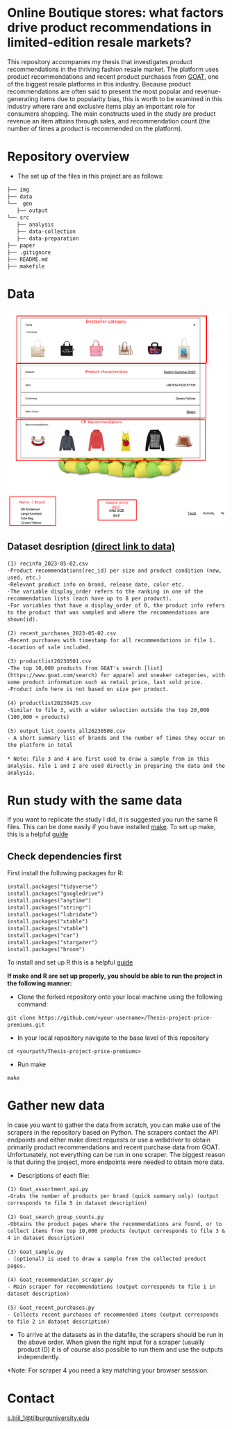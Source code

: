 # Online Boutique stores: what factors drive product recommendations in limited-edition resale markets?

This repository accompanies my thesis that investigates product recommendations in the thriving fashion resale market. The platform uses product recommendations and recent 
product purchases from [GOAT](https://www.goat.com/), one of the biggest resale platforms in this industry. Because product recommendations are often said to present the 
most popular and revenue-generating items due to popularity bias, this is worth to be examined in this industry where rare and exclusive items play an important role for consumers shopping. The main constructs used in the study are product revenue an item attains through sales, and recommendation count (the number of times a product is recommended on the platform). 



# Repository overview
- The set up of the files in this project are as follows:
```
├── img
├── data
└──  gen
   ├── output
└── src
   ├── analysis
   ├── data-collection
   ├── data-preparation
├── paper
├── .gitignore
├── README.md
├── makefile

```

# Data 

![Product recommendations on GOAT](img/facts_example_2.png)


## Dataset desription [(direct link to data)](https://drive.google.com/drive/u/0/folders/1HfVG22n4h4il92tmDk6Abf5qtocoBxyZ)

```
(1) recinfo_2023-05-02.csv
-Product recommendations(rec_id) per size and product condition (new, used, etc.)
-Relevant product info on brand, release date, color etc.
-The variable display_order refers to the ranking in one of the recommendation lists (each have up to 8 per product).
-For variables that have a display_order of 0, the product info refers to the product that was sampled and where the recommendations are shown(id).

(2) recent_purchases_2023-05-02.csv
-Recent purchases with timestamp for all recommendations in file 1.
-Location of sale included.

(3) productlist20230501.csv
-The top 10,000 products from GOAT's search [list](https://www.goat.com/search) for apparel and sneaker categories, with some product information such as retail price, last sold price.
-Product info here is not based on size per product.

(4) productlist20230425.csv
-Similar to file 3, with a wider selection outside the top 20,000 (100,000 + products)

(5) output_list_counts_all20230508.csv
- A short summary list of brands and the number of times they occur on the platform in total

* Note: file 3 and 4 are first used to draw a sample from in this analysis. File 1 and 2 are used directly in preparing the data and the analysis.
```


# Run study with the same data
If you want to replicate the study I did, it is suggested you run the same R files. This can be done easily if you have installed [make](https://gnuwin32.sourceforge.net/packages/make.htm). To set up make, this is a helpful [guide](https://tilburgsciencehub.com/building-blocks/configure-your-computer/automation-and-workflows/make/)

## Check dependencies first

First install the following packages for R:
```
install.packages("tidyverse")
install.packages("googledrive")
install.packages("anytime")
install.packages("stringr")
install.packages("lubridate")
install.packages("xtable")
install.packages("vtable")
install.packages("car")
install.packages("stargazer")
install.packages("broom")
```
To install and set up R this is a helpful [guide](https://tilburgsciencehub.com/building-blocks/configure-your-computer/statistics-and-computation/r/)

**If make and R are set up properly, you should be able to run the project in the following manner:**

- Clone the forked repository onto your local machine using the following command:
```
git clone https://github.com/<your-username>/Thesis-project-price-premiums.git
```
- In your local repository navigate to the base level of this repository
```
cd <yourpath/Thesis-project-price-premiums>
```
- Run make
```
make
```

# Gather new data
In case you want to gather the data from scratch, you can make use of the scrapers in the repository based on Python. The scrapers contact the API endpoints and either make direct requests or use a webdriver to obtain primarily product recommendations and  recent purchase data from GOAT. Unfortunately, not everything can be run in one scraper. The biggest reason is that during the project, more endpoints were needed to obtain more data. 

- Descriptions of each file:
```
(1) Goat_assortment_api.py
-Grabs the number of products per brand (quick summary only) (output corresponds to file 5 in dataset description)

(2) Goat_search_group_counts.py
-Obtains the product pages where the recommendations are found, or to collect items from top 10,000 products (output corresponds to file 3 & 4 in dataset description)

(3) Goat_sample.py
- (optional) is used to draw a sample from the collected product pages.

(4) Goat_recommendation_scraper.py
- Main scraper for recommendations (output corresponds to file 1 in dataset description)

(5) Goat_recent_purchases.py
- Collects recent purchases of recommended items (output corresponds to file 2 in dataset description)

```
- To arrive at the datasets as in the datafile, the scrapers should be run in the above order. When given the right input for a scraper (usually product ID) it is of course also possible to run them and use the outputs independently. 

*Note: For scraper 4 you need a key matching your browser sesssion. 

# Contact
s.bijl_1@tilburguniversity.edu
